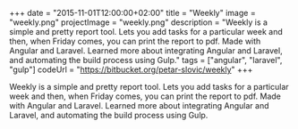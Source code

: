 +++
date = "2015-11-01T12:00:00+02:00"
title = "Weekly"
image = "weekly.png"
projectImage = "weekly.png"
description = "Weekly is a simple and pretty report tool. Lets you add tasks for a particular week and then, when Friday comes, you can print the report to pdf. Made with Angular and Laravel. Learned more about integrating Angular and Laravel, and automating the build process using Gulp."
tags = ["angular", "laravel", "gulp"]
codeUrl = "https://bitbucket.org/petar-slovic/weekly"
+++

Weekly is a simple and pretty report tool. Lets you add tasks for a particular week and then, when Friday comes, you can print the report to pdf. Made with Angular and Laravel. Learned more about integrating Angular and Laravel, and automating the build process using Gulp.